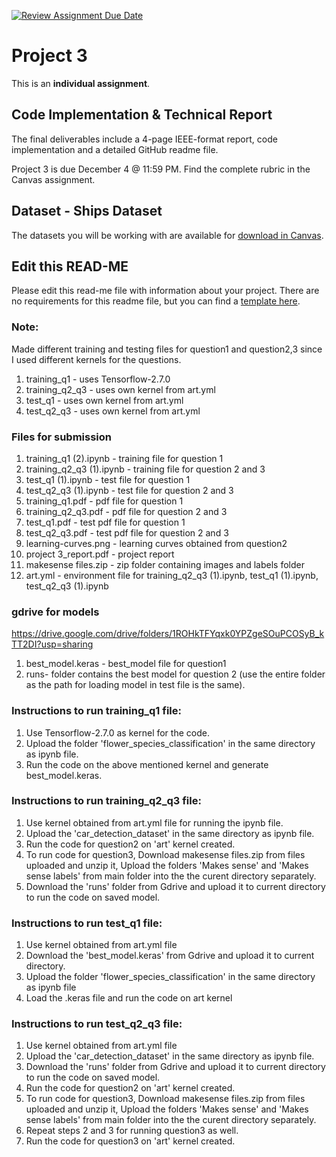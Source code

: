 [![Review Assignment Due Date](https://classroom.github.com/assets/deadline-readme-button-22041afd0340ce965d47ae6ef1cefeee28c7c493a6346c4f15d667ab976d596c.svg)](https://classroom.github.com/a/q5QI421G)
# Project 3

This is an **individual assignment**.

## Code Implementation & Technical Report

The final deliverables include a 4-page IEEE-format report, code implementation and a detailed GitHub readme file.

Project 3 is due December 4 @ 11:59 PM. Find the complete rubric in the Canvas assignment.

## Dataset - Ships Dataset

The datasets you will be working with are available for [download in Canvas]([https://ufl.instructure.com/courses/514422/files/folder/Project%202%20-%20Ships%20Dataset](https://ufl.instructure.com/courses/514422/files/folder/Project%203)).

## Edit this READ-ME

Please edit this read-me file with information about your project. There are no requirements for this readme file, but you can find a [template here](https://github.com/catiaspsilva/README-template).

### Note:
Made different training and testing files for question1 and question2,3 since I used different kernels for the questions.
1. training_q1 - uses Tensorflow-2.7.0
2. training_q2_q3 - uses own kernel from art.yml
3. test_q1 - uses own kernel from art.yml
4. test_q2_q3 - uses own kernel from art.yml
   
### Files for submission
1. training_q1 (2).ipynb - training file for question 1
2. training_q2_q3 (1).ipynb - training file for question 2 and 3
3. test_q1 (1).ipynb - test file for question 1
4. test_q2_q3 (1).ipynb - test file for question 2 and 3
5. training_q1.pdf - pdf file for question 1
6. training_q2_q3.pdf -  pdf file for question 2 and 3
7. test_q1.pdf - test pdf file for question 1
8. test_q2_q3.pdf - test pdf file for question 2 and 3
9. learning-curves.png -  learning curves obtained from question2
10. project 3_report.pdf - project report
11. makesense files.zip -  zip folder containing images and labels folder
12. art.yml - environment file for training_q2_q3 (1).ipynb, test_q1 (1).ipynb, test_q2_q3 (1).ipynb

### gdrive for models
https://drive.google.com/drive/folders/1ROHkTFYqxk0YPZgeSOuPCOSyB_kTT2DI?usp=sharing
1. best_model.keras - best_model file for question1
2. runs- folder contains the best model for question 2 (use the entire folder as the path for loading model in test file is the same).

### Instructions to run training_q1 file:
1. Use Tensorflow-2.7.0 as kernel for the code.
2. Upload the folder 'flower_species_classification' in the same directory as ipynb file.
3. Run the code on the above mentioned kernel and generate best_model.keras.
   
### Instructions to run training_q2_q3 file:
1. Use kernel obtained from art.yml file for running the ipynb file.
2. Upload the 'car_detection_dataset' in the same directory as ipynb file.
3. Run the code for question2 on 'art' kernel created.
4. To run code for question3, Download makesense files.zip from files uploaded and unzip it, Upload the folders 'Makes sense' and 'Makes sense labels' from main folder into the the curent directory separately.
5. Download the 'runs' folder from Gdrive and upload it to current directory to run the code on saved model.

### Instructions to run test_q1 file:
1. Use kernel obtained from art.yml file
2. Download the 'best_model.keras' from Gdrive and upload it to current directory.
3. Upload the folder 'flower_species_classification' in the same directory as ipynb file
4. Load the .keras file and run the code on art kernel

### Instructions to run test_q2_q3 file:
1. Use kernel obtained from art.yml file
2. Upload the 'car_detection_dataset' in the same directory as ipynb file.
3. Download the 'runs' folder from Gdrive and upload it to current directory to run the code on saved model.
4. Run the code for question2 on 'art' kernel created.
5. To run code for question3, Download makesense files.zip from files uploaded and unzip it, Upload the folders 'Makes sense' and 'Makes sense labels' from main folder into the the curent directory separately.
6. Repeat steps 2 and 3 for running question3 as well.
7. Run the code for question3 on 'art' kernel created.
